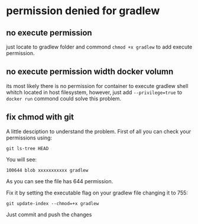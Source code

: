 # permission denied for gradlew

## no execute permission

just locate to gradlew folder and commond `chmod +x gradlew` to add execute permission.

## no execute permission width docker volumn

its most likely there is no permission for container to execute gradlew shell whitch located in host filesystem, however, just add `--privilege=true` to `docker run` commond could solve this problem.

## fix chmod with git

A little desciption to understand the problem.
First of all you can check your permissions using:

`git ls-tree HEAD`

You will see:

`100644 blob xxxxxxxxxxx gradlew`

As you can see the file has 644 permission.

Fix it by setting the executable flag on your gradlew file changing it to 755:

`git update-index --chmod=+x gradlew`

Just commit and push the changes
